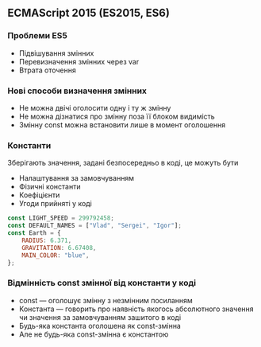 ## ECMAScript 2015 (ES2015, ES6)

### Проблеми ES5

-   Підвішування змінних
-   Перевизначення змінних через var
-   Втрата оточення

### Нові способи визначення змінних

-   Не можна двічі оголосити одну і ту ж змінну
-   Не можна дізнатися про змінну поза її блоком видимість
-   Змінну const можна встановити лише в момент оголошення

### Константи

Зберігають значення, задані безпосередньо в коді, це можуть бути

-   Налаштування за замовчуванням
-   Фізичні константи
-   Коефіцієнти
-   Угоди прийняті у коді

```js
const LIGHT_SPEED = 299792458;
const DEFAULT_NAMES = ["Vlad", "Sergei", "Igor"];
const Earth = {
    RADIUS: 6.371,
    GRAVITATION: 6.67408,
    MAIN_COLOR: "blue",
};
```

### Відмінність const змінної від константи у коді

-   const — оголошує змінну з незмінним посиланням
-   Константа — говорить про наявність якогось абсолютного значення чи значення за замовчуванням зашитого в коді
-   Будь-яка константа оголошена як const-змінна
-   Але не будь-яка const-змінна є константою
